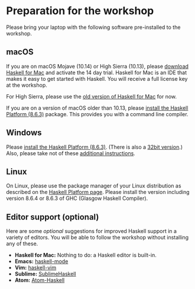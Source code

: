 # Preparation for the workshop

Please bring your laptop with the following software pre-installed to the workshop.

## macOS

If you are on macOS Mojave (10.14) or High Sierra (10.13), please [download Haskell for Mac](http://download.haskellformac.com/) and activate the 14 day trial. Haskell for Mac is an IDE that makes it easy to get started with Haskell. You will receive a full license key at the workshop.

For High Sierra, please use the [old version of Haskell for Mac](https://dl.devmate.com/com.haskellformac.Haskell.basic/1482/1545510880/Haskell—FunctionalProgrammingLab-1482.dmg) for now.

If you are on a version of macOS older than 10.13, please [install the Haskell Platform (8.6.3)](https://haskell.org/platform/download/8.6.3/Haskell%20Platform%208.6.3%20Core%2064bit-signed.pkg) package. This provides you with a command line compiler.

## Windows

Please [install the Haskell Platform (8.6.3)](https://haskell.org/platform/download/8.6.3/HaskellPlatform-8.6.3-core-x86_64-setup.exe). (There is also a [32bit version](https://haskell.org/platform/download/8.6.3/HaskellPlatform-8.6.3-core-i386-setup.exe).) Also, please take not of these [additional instructions](https://www.haskell.org/platform/#windows).

## Linux

On Linux, please use the package manager of your Linux distribution as described on the [Haskell Platform page](https://www.haskell.org/platform/#linux). Please install the version including version 8.6.4 or 8.6.3 of GHC (Glasgow Haskell Compiler).

## Editor support (optional)

Here are some *optional* suggestions for improved Haskell support in a variety of editors. You will be able to follow the workshop without installing any of these.

* **Haskell for Mac:** Nothing to do: a Haskell editor is built-in. 
* **Emacs:** [haskell-mode](http://haskell.github.io/haskell-mode/)
* **Vim:** [haskell-vim](https://github.com/neovimhaskell/haskell-vim)
* **Sublime:** [SublimeHaskell](https://packagecontrol.io/packages/SublimeHaskell)
* **Atom:** [Atom-Haskell](https://atom-haskell.github.io)
